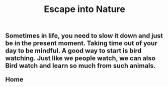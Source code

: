 <!DOCTYPE html>
<html>
<head>
<title>Birds of a feather</title> 
</head>
<body> 
<body style="background-color:light purple;">
    <header>
    <h1>Escape into Nature</h1>
    </header>
    <h3>
    <h3 style= "font-size:20px;">
    <p>Sometimes in life, you need to slow it down and just be in the present moment. Taking time out of your day to be mindful. A good way to start is bird watching. Just like we people watch, we can also Bird watch and learn so much from such animals. </p>
<nav> Home
    
